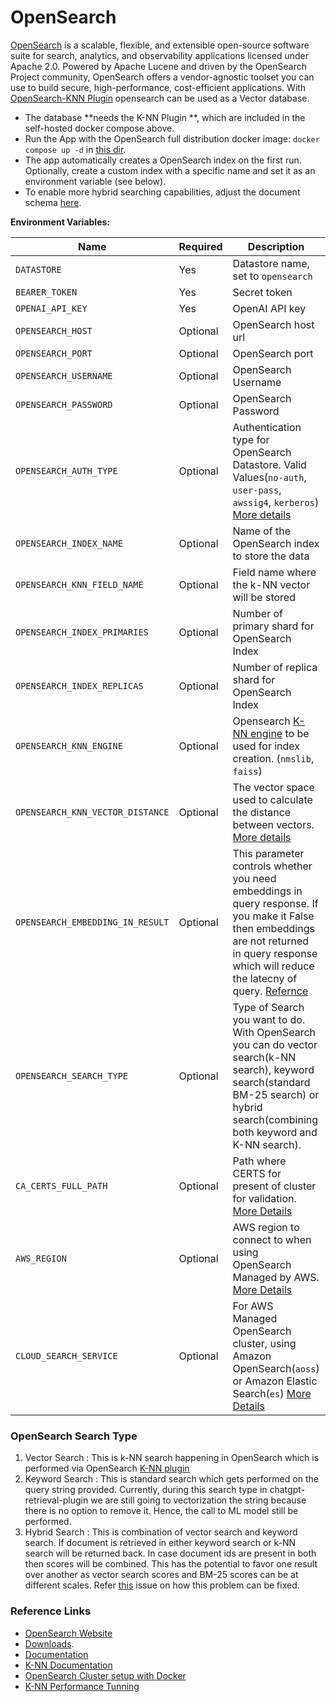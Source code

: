 # OpenSearch

[OpenSearch](https://opensearch.org/) is a scalable, flexible, and extensible open-source software suite for search, analytics, and observability applications licensed under Apache 2.0. Powered by Apache Lucene and driven by the OpenSearch Project community, OpenSearch offers a vendor-agnostic toolset you can use to build secure, high-performance, cost-efficient applications. With [OpenSearch-KNN Plugin](https://opensearch.org/docs/latest/search-plugins/knn/index/) opensearch can be used as a Vector database.

- The database **needs the K-NN Plugin **, which are included in the self-hosted docker compose above.
- Run the App with the OpenSearch full distribution docker image: `docker compose up -d` in [this dir](/examples/docker/opensearch/).
- The app automatically creates a OpenSearch index on the first run. Optionally, create a custom index with a specific name and set it as an environment variable (see below).
- To enable more hybrid searching capabilities, adjust the document schema [here](/datastore/providers/opensearch_datastore.py).

**Environment Variables:**

| Name                              | Required | Description                                                                                                                                                                                                                                                                  | Default         |
|-----------------------------------| -------- |------------------------------------------------------------------------------------------------------------------------------------------------------------------------------------------------------------------------------------------------------------------------------|-----------------|
| `DATASTORE`                       | Yes      | Datastore name, set to `opensearch`                                                                                                                                                                                                                                          |                 |
| `BEARER_TOKEN`                    | Yes      | Secret token                                                                                                                                                                                                                                                                 |                 |
| `OPENAI_API_KEY`                  | Yes      | OpenAI API key                                                                                                                                                                                                                                                               |                 |
| `OPENSEARCH_HOST`                 | Optional | OpenSearch host url                                                                                                                                                                                                                                                          | `localhost`     |
| `OPENSEARCH_PORT`                 | Optional | OpenSearch port                                                                                                                                                                                                                                                              | `9200`          |
| `OPENSEARCH_USERNAME`             | Optional | OpenSearch Username                                                                                                                                                                                                                                                          |                 |
| `OPENSEARCH_PASSWORD`             | Optional | OpenSearch Password                                                                                                                                                                                                                                                          |                 |
| `OPENSEARCH_AUTH_TYPE`            | Optional | Authentication type for OpenSearch Datastore. Valid Values(`no-auth`, `user-pass`, `awssig4`, `kerberos`) [More details](https://github.com/opensearch-project/opensearch-py/blob/main/USER_GUIDE.md#using-different-authentication-methods)                                 | `no-auth`       |
| `OPENSEARCH_INDEX_NAME`           | Optional | Name of the OpenSearch index to store the data                                                                                                                                                                                                                               | `open-ai-index` |
| `OPENSEARCH_KNN_FIELD_NAME`       | Optional | Field name where the k-NN vector will be stored                                                                                                                                                                                                                              | `embedding`     |
| `OPENSEARCH_INDEX_PRIMARIES`      | Optional | Number of primary shard for OpenSearch Index                                                                                                                                                                                                                                 | `1`             |
| `OPENSEARCH_INDEX_REPLICAS`       | Optional | Number of replica shard for OpenSearch Index                                                                                                                                                                                                                                 | `0`             |
| `OPENSEARCH_KNN_ENGINE`           | Optional | Opensearch [K-NN engine](https://opensearch.org/docs/latest/search-plugins/knn/knn-index/#method-definitions) to be used for index creation. (`nmslib`, `faiss`)                                                                                                             | `nmslib`        |
| `OPENSEARCH_KNN_VECTOR_DISTANCE`  | Optional | The vector space used to calculate the distance between vectors. [More details](https://opensearch.org/docs/latest/search-plugins/knn/knn-index)                                                                                                                             | `l2`            |
| `OPENSEARCH_EMBEDDING_IN_RESULT`  | Optional | This parameter controls whether you need embeddings in query response. If you make it False then embeddings are not returned in query response which will reduce the latecny of query. [Refernce](https://opensearch.org/docs/latest/search-plugins/knn/performance-tuning/) | `False`         |
| `OPENSEARCH_SEARCH_TYPE`          | Optional | Type of Search you want to do. With OpenSearch you can do vector search(k-NN search), keyword search(standard BM-25 search) or hybrid search(combining both keyword and K-NN search).                                                                                        | `vector_search` |
| `CA_CERTS_FULL_PATH`              | Optional | Path where CERTS for present of cluster for validation. [More Details](https://github.com/opensearch-project/opensearch-py/blob/main/USER_GUIDE.md#creating-a-client)                                                                                                        |                 |
| `AWS_REGION`                      | Optional | AWS region to connect to when using OpenSearch Managed by AWS. [More Details](https://github.com/opensearch-project/opensearch-py/blob/main/USER_GUIDE.md#using-iam-authentication-with-an-async-client)                                                                     | `us-west-2`     |
| `CLOUD_SEARCH_SERVICE`            | Optional | For AWS Managed OpenSearch cluster, using Amazon OpenSearch(`aoss`) or Amazon Elastic Search(`es`)  [More Details](https://github.com/opensearch-project/opensearch-py/blob/main/USER_GUIDE.md#using-iam-authentication-with-an-async-client)                                | `aoss`          |


### OpenSearch Search Type
1. Vector Search : This is k-NN search happening in OpenSearch which is performed via OpenSearch [K-NN plugin]((https://opensearch.org/docs/search-plugins/knn/index/))
2. Keyword Search : This is standard search which gets performed on the query string provided. Currently, during this search type in chatgpt-retrieval-plugin we are still going to vectorization the string because there is no option to remove it. Hence, the call to ML model still be performed.
3. Hybrid Search : This is combination of vector search and keyword search. If document is retrieved in either keyword search or k-NN search will be returned back. In case document ids are present in both then scores will be combined. This has the potential to favor one result over another as vector search scores and BM-25 scores can be at different scales. Refer [this](https://github.com/opensearch-project/neural-search/issues/126) issue on how this problem can be fixed.

### Reference Links
* [OpenSearch Website](https://opensearch.org/)
* [Downloads](https://opensearch.org/downloads.html).
* [Documentation](https://opensearch.org/docs/)
* [K-NN Documentation](https://opensearch.org/docs/search-plugins/knn/index/)
* [OpenSearch Cluster setup with Docker](https://opensearch.org/docs/latest/install-and-configure/install-opensearch/docker/#deploy-an-opensearch-cluster-using-docker-compose)
* [K-NN Performance Tunning](https://opensearch.org/docs/latest/search-plugins/knn/performance-tuning/)
